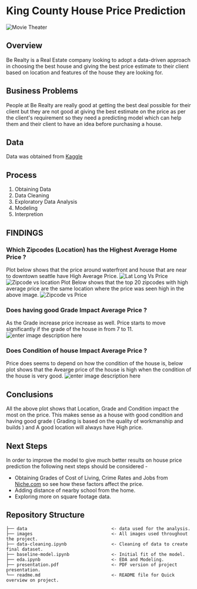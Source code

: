 # King County House Price Prediction
![Movie Theater](https://github.com/avithekkc/P1-moive-data-analysis/blob/main/images/header.jpg?raw=true)
## Overview
Be Realty is a Real Estate company looking to adopt a data-driven approach in choosing the best house and giving the best price estimate to their client based on location and features of the house they are looking for.



## Business Problems
People at Be Realty are really good at getting the best deal possible for their client but they are not good at giving the best estimate on the price as per the client's requirement so they need a predicting model which can help them and their client to have an idea before purchasing a house.

## Data
Data was obtained from [Kaggle ](https://www.kaggle.com/harlfoxem/housesalesprediction)

## Process

 1. Obtaining Data
 2. Data Cleaning
 3. Exploratory Data Analysis
 4. Modeling
 5. Interpretion

## FINDINGS
### Which Zipcodes (Location) has the Highest Average Home Price ?
Plot below shows that the price around waterfront and house that are near to downtown seattle have High Average Price.
![Lat Long Vs Price](https://github.com/avithekkc/P1-moive-data-analysis/blob/main/images/lat_long_price.jpg?raw=true)
![Zipcode vs location](https://github.com/avithekkc/P1-moive-data-analysis/blob/main/images/zip_location.jpg?raw=true)
Plot Below shows that the top 20 zipcodes with high average price are the same location where the price was seen high in the above image.
![Zipcode vs Price](https://github.com/avithekkc/P1-moive-data-analysis/blob/main/images/zip_price.jpg?raw=true)
### Does having good Grade Impact Average Price ?
As the Grade increase price increase as well. Price starts to move significantly if the grade of the house in from 7 to 11.
![enter image description here](https://github.com/avithekkc/P1-moive-data-analysis/blob/main/images/grade_price.jpg?raw=true)
### Does Condition of house Impact Average Price ?
Price does seems to depend on how the condition of the house is, below plot shows that the Avearge price of the house is high when the condition of the house is very good.
![enter image description here](https://github.com/avithekkc/P1-moive-data-analysis/blob/main/images/condition_price.jpg?raw=true)

##  Conclusions
All the above plot shows that Location, Grade and Condition impact the most on the price. This makes sense as a house with good condition and having good grade ( Grading is based on the quality of workmanship and builds ) and A good location will always have High price.

## Next Steps
In order to improve the model to give much better results on house price prediction the following next steps should be considered -

 - Obtaining Grades of Cost of Living, Crime Rates and Jobs from  [Niche.com](https://www.niche.com/) so see how these factors affect the price.
 - Adding distance of nearby school from the home.
 - Exploring more on square footage data.



##   Repository Structure
```
├── data                                <- data used for the analysis.
├── images                              <- All images used throughout the project.
├── data-cleaning.ipynb                 <- Cleaning of data to create final dataset.
├── baseline-model.ipynb                <- Initial fit of the model.
├── eda.ipynb                           <- EDA and Modeling.
├── presentation.pdf                    <- PDF version of project presentation.
└── readme.md                           <- README file for Quick overview on project.
```

